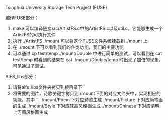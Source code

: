 Tsinghua University Storage Tech Project (FUSE)

编译FUSE部分：
1. make 可以编译链接src/ArtisfFS.c中的ArtistFS.c以及util.c，它能够生成一个ArtistFS的可执行文件
2. 执行 ./ArtistFS ./mount 可以将这个FUSE文件系统挂载到 ./mount 上
3. 在 ./mount 下可以看到我们的各类功能，我们的主要功能 
3. 可以通过 cp test/temp ./mount/Double 中进行简单的测试，可以看到在 cat test/temp 时看到的结果在 cat ./mount/Double/temp 时出现了加倍的现象，可见通过了测试。

AIFS_libs部分：
1. 请将aifs_libs文件夹拷贝到根目录下
2. 将需要的图片，诗歌关键字拷贝到./mount下面的对应文件夹中，实现相应的功能，其中：
./mount/Poem 下对应诗歌生成
./mount/Picture 下对应简笔画的生成
./mount/Style 下对应梵高风格画生成
./mount/Chinese 下对应清明上河图风格画生成
